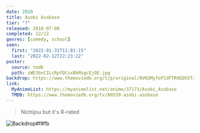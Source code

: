 ```yaml
---
date: 2020
title: Asobi Asobase
tier: "?"
released: 2018-07-08
completed: 12/12
genres: [comedy, school]
seen:
  first: "2022-01-31T11:01:15"
  last: "2022-02-12T22:23:22"
poster:
  source: tmdb
  path: zWE3bnCILcRpfQCsxBkMsgcEjOE.jpg
backdrop: https://www.themoviedb.org/t/p/original/8VN3MyfoFCdFTR9GDh5Tx9pbdCV.jpg
link:
  MyAnimeList: https://myanimelist.net/anime/37171/Asobi_Asobase
  TMDB: https://www.themoviedb.org/tv/80539-asobi-asobase
---
```


> Nichijou but it's R-rated

![Backdrop#f#fb](https://www.themoviedb.org/t/p/original/y24IgH1jSYK6Xa2ufvWSaGqPyyb.jpg "Source: TMDB")
